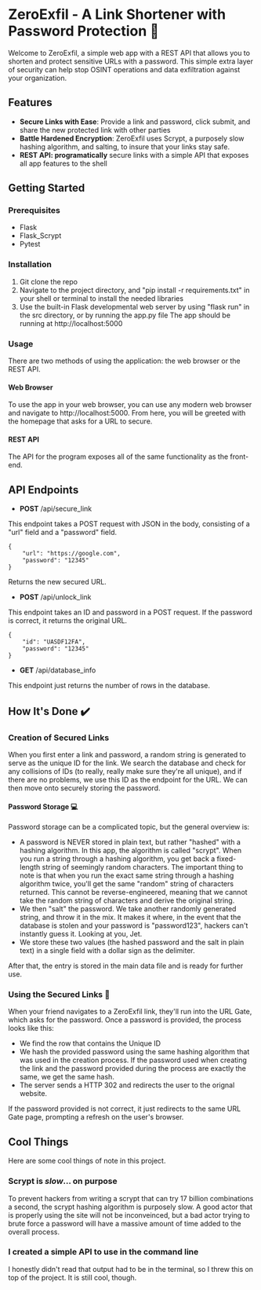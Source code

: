 # ZeroExfil - A Link Shortener with Password Protection 🔐
Welcome to ZeroExfil, a simple web app with a REST API that allows you to shorten and protect sensitive URLs with a password. This simple extra layer of security can help stop OSINT operations and data exfiltration against your organization.

## Features
- **Secure Links with Ease**: Provide a link and password, click submit, and share the new protected link with other parties
- **Battle Hardened Encryption**: ZeroExfil uses Scrypt, a purposely slow hashing algorithm, and salting, to insure that your links stay safe.
- **REST API: programatically** secure links with a simple API that exposes all app features to the shell

## Getting Started
### Prerequisites
- Flask
- Flask_Scrypt
- Pytest

### Installation
1. Git clone the repo
2. Navigate to the project directory, and "pip install -r requirements.txt" in your shell or terminal to install the needed libraries
3. Use the built-in Flask developmental web server by using "flask run" in the src directory, or by running the app.py file
The app should be running at http://localhost:5000

### Usage
There are two methods of using the application: the web browser or the REST API.

#### Web Browser
To use the app in your web browser, you can use any modern web browser and navigate to http://localhost:5000. From here, you will be greeted with the homepage that asks for a URL to secure.

#### REST API
The API for the program exposes all of the same functionality as the front-end.

## API Endpoints

- **POST** /api/secure_link

This endpoint takes a POST request with JSON in the body, consisting of a "url" field and a "password" field.

```
{
    "url": "https://google.com",
    "password": "12345"
}
```

Returns the new secured URL.

- **POST** /api/unlock_link
  
This endpoint takes an ID and password in a POST request. If the password is correct, it returns the original URL.

```
{
    "id": "UASDF12FA",
    "password": "12345"
}
```

- **GET** /api/database_info
  
This endpoint just returns the number of rows in the database.

## How It's Done ✔️
### Creation of Secured Links
When you first enter a link and password, a random string is generated to serve as the unique ID for the link. We search the database and check for any collisions of IDs (to really, really make sure they're all unique), and if there are no problems, we use this ID as the endpoint for the URL. We can then move onto securely storing the password. 

#### Password Storage 💻
Password storage can be a complicated topic, but the general overview is:
- A password is NEVER stored in plain text, but rather "hashed" with a hashing algorithm. In this app, the algorithm is called "scrypt". When you run a string through a hashing algorithm, you get back a fixed-length string of seemingly random characters. The important thing to note is that when you run the exact same string through a hashing algorithm twice, you'll get the same "random" string of characters returned. This cannot be reverse-engineered, meaning that we cannot take the random string of characters and derive the original string.
- We then "salt" the password. We take another randomly generated string, and throw it in the mix. It makes it where, in the event that the database is stolen and your password is "password123", hackers can't instantly guess it. Looking at you, Jet.
- We store these two values (the hashed password and the salt in plain text) in a single field with a dollar sign as the delimiter.

After that, the entry is stored in the main data file and is ready for further use.

### Using the Secured Links 🛂
When your friend navigates to a ZeroExfil link, they'll run into the URL Gate, which asks for the password. Once a password is provided, the process looks like this:
- We find the row that contains the Unique ID
- We hash the provided password using the same hashing algorithm that was used in the creation process. If the password used when creating the link and the password provided during the process are exactly the same, we get the same hash.
- The server sends a HTTP 302 and redirects the user to the orignal website.

If the password provided is not correct, it just redirects to the same URL Gate page, prompting a refresh on the user's browser.

## Cool Things
Here are some cool things of note in this project.

### Scrypt is *slow*... on purpose
To prevent hackers from writing a scrypt that can try 17 billion combinations a second, the scrypt hashing algorithm is purposely slow. A good actor that is properly using the site will not be inconveinced, but a bad actor trying to brute force a password will have a massive amount of time added to the overall process.

### I created a simple API to use in the command line
I honestly didn't read that output had to be in the terminal, so I threw this on top of the project. It is still cool, though.
